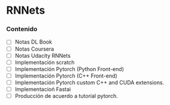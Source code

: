 # RNNets 


### Contenido

- [ ] Notas DL Book
- [ ] Notas Coursera 
- [ ] Notas Udacity RNNets
- [ ] Implementación scratch
- [ ] Implementación Pytorch (Python Front-end)
- [ ] Implementación Pytorch (C++ Front-end)
- [ ] Implementación Pytorch custom C++ and CUDA extensions.
- [ ] Implementacioń Fastai
- [ ] Producción de acuerdo a tutorial pytorch.
